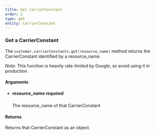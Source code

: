 ```yaml
---
title: Get CarrierConstant 
order: 2
type: get
entity: CarrierConstant 
---
```


### Get a CarrierConstant 

The `customer.carrierConstants.get(resource_name)` method returns the CarrierConstant identified by a resource_name. 

_Note_: This function is heavily rate-limited by Google, so avoid using it in production.


#### Arguments

- 	##### resource_name _required_
	The resource_name of that CarrierConstant


#### Returns

Returns that CarrierConstant as an object.
